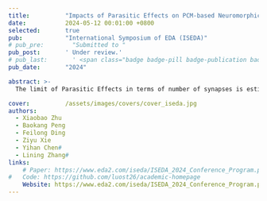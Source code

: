 ```yaml
---
title:          "Impacts of Parasitic Effects on PCM-based Neuromorphic Circuits under Advanced Technology Nodes"
date:           2024-05-12 00:01:00 +0800
selected:       true
pub:            "International Symposium of EDA (ISEDA)"
# pub_pre:        "Submitted to "
pub_post:       ' Under review.'
# pub_last:       ' <span class="badge badge-pill badge-publication badge-success">Spotlight</span>'
pub_date:       "2024"

abstract: >-
  The limit of Parasitic Effects in terms of number of synapses is estimated for phase-change-memory based neuromorphic circuit under scaling technology nodes following ITRS. Parasitic capacitance components are evaluated for a 55nm process and extrapolated to other nodes. A memory compact model is used to study the effects of the capacitance on firing and weight updating in synapses, which provides design constraint for posterior bitline load estimation. The estimated maximum number of synapses indicate decreasing bitline load capacity due to intensified impact of parasitic capacitance along scaling feature size. The proposed estimation methodology is applicable to advanced nodes to provide quick evaluation for neuromorphic circuit design.

cover:          /assets/images/covers/cover_iseda.jpg
authors:
  - Xiaobao Zhu
  - Baokang Peng
  - Feilong Ding
  - Ziyu Xie
  - Yihan Chen#
  - Lining Zhang#
links:
    # Paper: https://www.eda2.com/iseda/ISEDA_2024_Conference_Program.pdf
#   Code: https://github.com/luost26/academic-homepage
    Website: https://www.eda2.com/iseda/ISEDA_2024_Conference_Program.pdf
---
```

